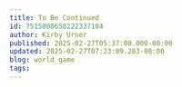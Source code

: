 ```yaml
---
title: To Be Continued
id: 7515808658222337104
author: Kirby Urner
published: 2025-02-27T05:37:00.000-08:00
updated: 2025-02-27T07:23:09.283-08:00
blog: world_game
tags: 
---
```


